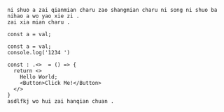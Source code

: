     ni shuo a zai qianmian charu zao shangmian charu ni song ni shuo ba
    nihao a wo yao xie zi .
    zai xia mian charu .

    const a = val;

    const a = val;
    console.log('1234 ')

    const : .<>  = () => {
      return <>
        Hello World;
        <Button>Click Me!</Button>
      </>
    }
    asdlfkj wo hui zai hanqian chuan .
